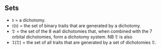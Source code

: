 ## Sets

- $\mathfrak{d}$ = a dichotomy.
- $\mathfrak{t}(\mathfrak{d})$ = the set of binary traits that are generated by a dichotomy.
- $\mathfrak{D}$ = the set of the 8 wall dichotomies that, when combined with the 7 orbital dichotomies, form a dichotomy system. NB $\mathfrak{D}$ is also 
- $\mathfrak{T}(\mathfrak{D})$ = the set of all traits that are generated by a set of dichotomies $\mathfrak{D}$.